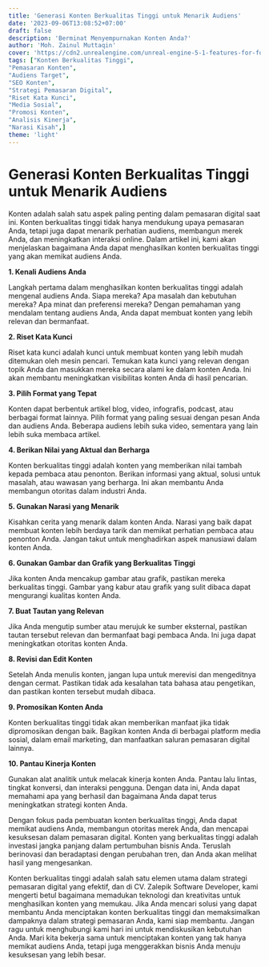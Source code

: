 ```yaml
---
title: 'Generasi Konten Berkualitas Tinggi untuk Menarik Audiens'
date: '2023-09-06T13:08:52+07:00'
draft: false
description: 'Berminat Menyempurnakan Konten Anda?'
author: 'Moh. Zainul Muttaqin'
cover: 'https://cdn2.unrealengine.com/unreal-engine-5-1-features-for-fortnite-chapter-4-header-1920x1080-2e96869442d6.jpg?resize=1&w=1920'
tags: ["Konten Berkualitas Tinggi",
"Pemasaran Konten",
"Audiens Target",
"SEO Konten",
"Strategi Pemasaran Digital",
"Riset Kata Kunci",
"Media Sosial",
"Promosi Konten",
"Analisis Kinerja",
"Narasi Kisah",] 
theme: 'light'
---
```

# Generasi Konten Berkualitas Tinggi untuk Menarik Audiens

Konten adalah salah satu aspek paling penting dalam pemasaran digital saat ini. Konten berkualitas tinggi tidak hanya mendukung upaya pemasaran Anda, tetapi juga dapat menarik perhatian audiens, membangun merek Anda, dan meningkatkan interaksi online. Dalam artikel ini, kami akan menjelaskan bagaimana Anda dapat menghasilkan konten berkualitas tinggi yang akan memikat audiens Anda.

**1. Kenali Audiens Anda**

Langkah pertama dalam menghasilkan konten berkualitas tinggi adalah mengenal audiens Anda. Siapa mereka? Apa masalah dan kebutuhan mereka? Apa minat dan preferensi mereka? Dengan pemahaman yang mendalam tentang audiens Anda, Anda dapat membuat konten yang lebih relevan dan bermanfaat.

**2. Riset Kata Kunci**

Riset kata kunci adalah kunci untuk membuat konten yang lebih mudah ditemukan oleh mesin pencari. Temukan kata kunci yang relevan dengan topik Anda dan masukkan mereka secara alami ke dalam konten Anda. Ini akan membantu meningkatkan visibilitas konten Anda di hasil pencarian.

**3. Pilih Format yang Tepat**

Konten dapat berbentuk artikel blog, video, infografis, podcast, atau berbagai format lainnya. Pilih format yang paling sesuai dengan pesan Anda dan audiens Anda. Beberapa audiens lebih suka video, sementara yang lain lebih suka membaca artikel.

**4. Berikan Nilai yang Aktual dan Berharga**

Konten berkualitas tinggi adalah konten yang memberikan nilai tambah kepada pembaca atau penonton. Berikan informasi yang aktual, solusi untuk masalah, atau wawasan yang berharga. Ini akan membantu Anda membangun otoritas dalam industri Anda.

**5. Gunakan Narasi yang Menarik**

Kisahkan cerita yang menarik dalam konten Anda. Narasi yang baik dapat membuat konten lebih berdaya tarik dan memikat perhatian pembaca atau penonton Anda. Jangan takut untuk menghadirkan aspek manusiawi dalam konten Anda.

**6. Gunakan Gambar dan Grafik yang Berkualitas Tinggi**

Jika konten Anda mencakup gambar atau grafik, pastikan mereka berkualitas tinggi. Gambar yang kabur atau grafik yang sulit dibaca dapat mengurangi kualitas konten Anda.

**7. Buat Tautan yang Relevan**

Jika Anda mengutip sumber atau merujuk ke sumber eksternal, pastikan tautan tersebut relevan dan bermanfaat bagi pembaca Anda. Ini juga dapat meningkatkan otoritas konten Anda.

**8. Revisi dan Edit Konten**

Setelah Anda menulis konten, jangan lupa untuk merevisi dan mengeditnya dengan cermat. Pastikan tidak ada kesalahan tata bahasa atau pengetikan, dan pastikan konten tersebut mudah dibaca.

**9. Promosikan Konten Anda**

Konten berkualitas tinggi tidak akan memberikan manfaat jika tidak dipromosikan dengan baik. Bagikan konten Anda di berbagai platform media sosial, dalam email marketing, dan manfaatkan saluran pemasaran digital lainnya.

**10. Pantau Kinerja Konten**

Gunakan alat analitik untuk melacak kinerja konten Anda. Pantau lalu lintas, tingkat konversi, dan interaksi pengguna. Dengan data ini, Anda dapat memahami apa yang berhasil dan bagaimana Anda dapat terus meningkatkan strategi konten Anda.

Dengan fokus pada pembuatan konten berkualitas tinggi, Anda dapat memikat audiens Anda, membangun otoritas merek Anda, dan mencapai kesuksesan dalam pemasaran digital. Konten yang berkualitas tinggi adalah investasi jangka panjang dalam pertumbuhan bisnis Anda. Teruslah berinovasi dan beradaptasi dengan perubahan tren, dan Anda akan melihat hasil yang mengesankan.

Konten berkualitas tinggi adalah salah satu elemen utama dalam strategi pemasaran digital yang efektif, dan di CV. Zalepik Software Developer, kami mengerti betul bagaimana memadukan teknologi dan kreativitas untuk menghasilkan konten yang memukau. Jika Anda mencari solusi yang dapat membantu Anda menciptakan konten berkualitas tinggi dan memaksimalkan dampaknya dalam strategi pemasaran Anda, kami siap membantu. Jangan ragu untuk menghubungi kami hari ini untuk mendiskusikan kebutuhan Anda. Mari kita bekerja sama untuk menciptakan konten yang tak hanya memikat audiens Anda, tetapi juga menggerakkan bisnis Anda menuju kesuksesan yang lebih besar.
